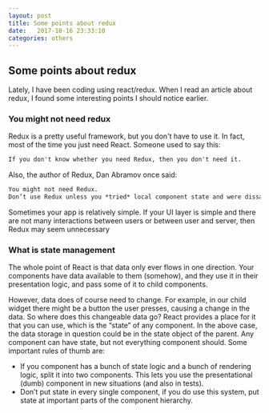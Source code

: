 ```yaml
---
layout: post
title: Some points about redux
date:   2017-10-16 23:33:10
categories: others
---
```


<h2>Some points about redux</h2>

<p>Lately, I have been coding using react/redux. When I read an article about redux, I found some interesting points I should notice earlier.</p>

<h3>You might not need redux</h3>

<p>Redux is a pretty useful framework, but you don't have to use it. In fact, most of the time you just need React. Someone used to say this:</p>

```markdown
If you don't know whether you need Redux, then you don't need it.
```

<p>Also, the author of Redux, Dan Abramov once said:</p>

```markdown
You might not need Redux.
Don’t use Redux unless you *tried* local component state and were dissatisfied. 
```

<p>Sometimes your app is relatively simple. If your UI layer is simple and there are not many interactions between users or between user and server, then Redux may seem unnecessary</p>

<h3>What is state management</h3>

<p>The whole point of React is that data only ever flows in one direction. Your components have data available to them (somehow), and they use it in their presentation logic, and pass some of it to child components.</p>
<p>However, data does of course need to change. For example, in our child widget there might be a button the user presses, causing a change in the data. So where does this changeable data go? React provides a place for it that you can use, which is the “state” of any component. In the above case, the data storage in question could be in the state object of the parent. Any component can have state, but not everything component should. Some important rules of thumb are:</p>
<ul>
	<li>If you component has a bunch of state logic and a bunch of rendering logic, split it into two components. This lets you use the presentational (dumb) component in new situations (and also in tests).</li>
	<li>Don’t put state in every single component, if you do use this system, put state at important parts of the component hierarchy.</li>
</ul>